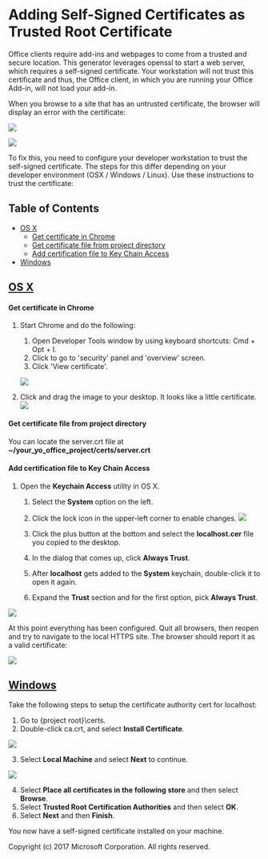 # Adding Self-Signed Certificates as Trusted Root Certificate

Office clients require add-ins and webpages to come from a trusted and secure location. This generator leverages openssl to start a web server, which requires a self-signed certificate. Your workstation will not trust this certificate and thus, the Office client, in which you are running your Office Add-in, will not load your add-in.

When you browse to a site that has an untrusted certificate, the browser will display an error with the certificate:
  		  
  ![](assets/ssl-chrome-error.png)
   
  ![](assets/ssl-edge-error.png)
   
To fix this, you need to configure your developer workstation to trust the self-signed certificate. The steps for this differ depending on your developer environment (OSX / Windows / Linux). Use these instructions to trust the certificate:

## Table of Contents

* [OS X](#os-x)
  * [Get certificate in Chrome](#get-certificate-in-chrome)
  * [Get certificate file from project directory](#get-certificate-file-from-project-directory)
  * [Add certification file to Key Chain Access](#add-certification-file-to-key-chain-access)
* [Windows](#windows)

## [OS X](https://support.apple.com/kb/PH18677)

#### Get certificate in Chrome

1. Start Chrome and do the following:
   1. Open Developer Tools window by using keyboard shortcuts: Cmd + Opt + I.
   1. Click to go to 'security' panel and 'overview' screen.
	 1. Click 'View certificate'. 

   ![](assets/ssl-chrome-devtool.png)

1. Click and drag the image to your desktop. It looks like a little certificate.
![](assets/ssl-chrome-getcert.png)

#### Get certificate file from project directory

You can locate the server.crt file at **~/your_yo_office_project/certs/server.crt**

#### Add certification file to Key Chain Access

1. Open the **Keychain Access** utility in OS X.
   1. Select the **System** option on the left.
   1. Click the lock icon in the upper-left corner to enable changes.
   ![](assets/ssl-keychain-01.png)

   1. Click the plus button at the bottom and select the **localhost.cer** file you copied to the desktop.
   1. In the dialog that comes up, click **Always Trust**.
   1. After **localhost** gets added to the **System** keychain, double-click it to open it again.
   1. Expand the **Trust** section and for the first option, pick **Always Trust**.

  ![](assets/ssl-keychain-02.png)
  
At this point everything has been configured. Quit all browsers, then reopen and try to navigate to the local HTTPS site. The browser should report it as a valid certificate:

  ![](assets/ssl-chrome-good.png)

## [Windows](https://technet.microsoft.com/en-us/library/cc754841.aspx)

Take the following steps to setup the certificate authority cert for localhost:

1.	Go to {project root}\certs.
2.	Double-click ca.crt, and select **Install Certificate**.
       
![](assets/ssl-ie-04.png)

3.	Select **Local Machine** and select **Next** to continue.

![](assets/ssl-ie-05.png)

4.	Select **Place all certificates in the following store** and then select **Browse**.
5.	Select **Trusted Root Certification Authorities** and then select **OK**.
6.	Select **Next** and then **Finish**.

You now have a self-signed certificate installed on your machine.

Copyright (c) 2017 Microsoft Corporation. All rights reserved.

